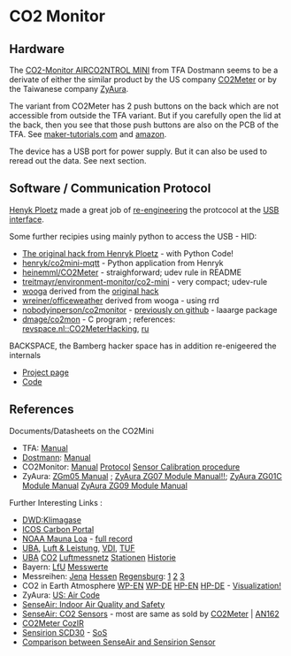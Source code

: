 # CO2 Monitor




## Hardware
The
[CO2-Monitor AIRCO2NTROL MINI](https://www.tfa-dostmann.de/produkt/co2-monitor-airco2ntrol-mini-31-5006/)
from TFA Dostmann seems to be a derivate of either the similar product by the US company
[CO2Meter](https://www.co2meter.com/products/co2mini-co2-indoor-air-quality-monitor)
or by the Taiwanese company 
[ZyAura](http://www.zyaura.com/products/ZGm05.asp).

The variant from CO2Meter has 2 push buttons on the back which are not accessible from outside the TFA variant.
But if you carefully open the lid at the back, then you see that those push buttons are also on the PCB of the TFA.
See [maker-tutorials.com](https://maker-tutorials.com/guenstiges-co2-messgeraet-airco2ntrol-im-test-1-raspberry-pi-fhem-usb/)
and [amazon](https://www.amazon.de/TFA-Dostmann-AirCO2ntrol-CO2-Monitor-Kunststoff/product-reviews/B00TH3OW4Q/ref=cm_cr_getr_d_paging_btm_next_3?ie=UTF8&reviewerType=all_reviews&pageNumber=3).

The device has a USB port for power supply. But it can also be used to reread out the data. See next section.

## Software / Communication Protocol

[Henyk Ploetz](https://github.com/henryk) made a great job of 
[re-engineering](https://hackaday.io/project/5301/logs?sort=oldest)
the protcocol at the [USB interface](https://hackaday.io/project/5301-reverse-engineering-a-low-cost-usb-co-monitor/log/17909-all-your-base-are-belong-to-us). 



Some further recipies using mainly python to access the USB - HID:

* [The original hack from Henryk Ploetz](https://hackaday.io/project/5301-reverse-engineering-a-low-cost-usb-co-monitor/log/17909-all-your-base-are-belong-to-us)  - with Python Code!
* [henryk/co2mini-mqtt](https://github.com/henryk/co2mini-mqtt) - Python application from Henryk
* [heinemml/CO2Meter](https://github.com/heinemml/CO2Meter) - straighforward; udev rule in README
* [treitmayr/environment-monitor/co2-mini](https://gitlab.com/treitmayr/environment-monitor/tree/master/co2-mini) - very compact; udev-rule
* [wooga](https://github.com/wooga/office_weather) derived from the [original hack](https://hackaday.io/project/5301-reverse-engineering-a-low-cost-usb-co-monitor/log/17909-all-your-base-are-belong-to-us)
* [wreiner/officeweather](https://github.com/wreiner/officeweather) derived from wooga - using rrd
* [nobodyinperson/co2monitor](https://gitlab.com/nobodyinperson/co2monitor) - [previously on github](https://github.com/nobodyinperson/co2monitor) - laaarge package
* [dmage/co2mon](https://github.com/dmage/co2mon) - C program ; references: [revspace.nl::CO2MeterHacking](https://revspace.nl), [ru](https://habr.com/en/company/masterkit/blog/248403/)


BACKSPACE, the Bamberg hacker space has in addition re-enigeered the internals

* [Project page](https://www.hackerspace-bamberg.de/Co2_Monitor)
* [Code](https://github.com/b4ckspace/esp8266-co2monitor)



## References

Documents/Datasheets on the CO2Mini

* TFA: [Manual](https://clientmedia.trade-server.net/1768_tfadost/media/8/00/1800.pdf)
* [Dostmann](https://dostmann-electronic.de/produkt/aircontrol-mini-co2-messgeraet.html?cid=6): [Manual](https://dostmann-electronic.de/produkt/aircontrol-mini-co2-messgeraet.html?cid=6)
* CO2Monitor: [Manual](http://co2meters.com/Documentation/Manuals/Manual-RAD-0301.pdf) [Protocol](http://co2meters.com/Documentation/Other/AN_RAD_0301_USB_Communications_Revised8.pdf) [Sensor Calibration procedure](http://www.co2meters.com/Documentation/AppNotes/AN131-Calibration.pdf)
* ZyAura: [ZGm05 Manual](http://www.zyaura.com/support/manual/pdf/ZyAura_CO2_Monitor_Carbon_Dioxide_ZGm053U%20English%20manual_1304.pdf) ; 
          [ZyAura ZG07 Module Manual!!](http://www.zyaura.com/support/manual/pdf/ZyAura_CO2_Monitor_Carbon_Dioxide_ZG07%20series%20Module%20English%20user%20manual_1710.pdf); 
          [ZyAura ZG01C Module Manual](http://www.zyaura.com/support/manual/pdf/ZyAura_CO2_Monitor_ZG01C_Module_ApplicationNote_141120.pdf)
          [ZyAura ZG09 Module Manual](http://www.zyaura.com/support/manual/pdf/ZyAura_CO2_Monitor_Carbon_Dioxide_ZG09%20English%20user%20manual_1808.pdf)


Further Interesting Links :

* [DWD:Klimagase](https://www.dwd.de/DE/forschung/atmosphaerenbeob/zusammensetzung_atmosphaere/spurengase/inh_nav/klimagase_node.html)
* [ICOS Carbon Portal](https://www.icos-cp.eu/)
* [NOAA Mauna Loa](https://www.esrl.noaa.gov/gmd/ccgg/trends/) - [full record](https://www.esrl.noaa.gov/gmd/ccgg/trends/full.html)
* [UBA](https://www.umweltbundesamt.de/sites/default/files/medien/pdfs/kohlendioxid_2008.pdf), [Luft & Leistung](https://jufo.stmg.de/2017/LuftUndLeistung/LuftUndLeistung.pdf), [VDI](https://www.vdi.de/fileadmin/vdi_de/redakteur/bvs/bv_hamburg_dateien/VDI_Vortrag_2016_09_12_Thiel.pdf), [TUF](https://tu-freiberg.de/sites/default/files/media/institut-fuer-geologie-718/pdf/co2_facts.pdf)
* [UBA](https://www.umweltbundesamt.de/daten/umwelt-gesundheit) [CO2](https://www.umweltbundesamt.de/daten/klima/atmosphaerische-treibhausgas-konzentrationen#textpart-1) [Luftmessnetz](https://www.umweltbundesamt.de/sites/default/files/medien/378/publikationen/das_luftmessnetz_des_umweltbundesamtes_bf_0.pdf) [Stationen](https://www.bmu.de/fileadmin/Daten_BMU/Pools/Forschungsdatenbank/fkz_206_42_202_luftmessnetz_bf.pdf) [Historie](https://www.umweltbundesamt.de/sites/default/files/medien/publikation/long/2031.pdf)
* Bayern: [LfU](https://www.lfu.bayern.de/luft/immissionsmessungen/messwerte/stationen/index.htm) [Messwerte](https://www.lfu.bayern.de/luft/immissionsmessungen/messwerte/index.htm) 
* Messreihen: [Jena](http://www.bgc-jena.mpg.de/~martin.heimann/co2/Clement_2008.pdf) [Hessen](https://www.hlnug.de/fileadmin/dokumente/das_hlug/jahresbericht/2011/jb2011_081-090_I2_Travnicek_Jacobi_Schmitt_final.pdf) [Regensburg](https://www.regensburg.de/leben/umwelt/energie-und-klima/klimagutachten): [1](https://www.regensburg.de/fm/121/1-klimagutachten-gutachten-regensburg-2014b.pdf) [2](https://www.regensburg.de/fm/121/2-klimagutachten-abbildungsteil-regensburg-2014.pdf) [3]()
* CO2 in Earth Atmosphere [WP-EN](https://en.wikipedia.org/wiki/Carbon_dioxide_in_Earth%27s_atmosphere) [WP-DE](https://de.wikipedia.org/wiki/Kohlenstoffdioxid_in_der_Erdatmosph%C3%A4re) [HP-EN](https://howlingpixel.com/i-en/Carbon_dioxide_in_Earth's_atmosphere) [HP-DE](https://howlingpixel.com/i-de/Kohlenstoffdioxid_in_der_Erdatmosph%C3%A4re) - [Visualization!](https://www.scinexx.de/news/geowissen/neuer-blick-auf-das-irdische-co2/)
* ZyAura: [US: Air Code](http://www.zyaura.com/tutorial/regulation/Air%20Code.pdf)
* [SenseAir: Indoor Air Quality and Safety](https://senseair.com/applications/indoor-air-quality/indoor-air-quality-and-safety/)
* [SenseAir: CO2 Sensors](https://senseair.com/products?q=1331) - most are same as sold by [CO2Meter](https://www.co2meter.com/collections/co2-sensors) | [AN162](http://www.co2meters.com/Documentation/AppNotes/AN162-LP8-sensor-arduino-modbus-uart.pdf)
* [CO2Meter CozIR](https://www.co2meter.com/products/cozir-ambient-10000-ppm-co2-sensor?variant=840094613524)
* [Sensirion SCD30](https://www.sensirion.com/en/environmental-sensors/carbon-dioxide-sensors-co2/) - [SoS](https://www.soselectronic.de/articles/sensirion/der-scd30-ist-mehr-als-nur-ein-ndir-co2-sensor-2152)
* [Comparison between SenseAir and Sensirion Sensor](https://presentations.copernicus.org/EMS2018-497_presentation.pdf)
 